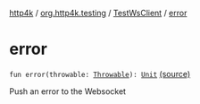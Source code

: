 [http4k](../../index.md) / [org.http4k.testing](../index.md) / [TestWsClient](index.md) / [error](./error.md)

# error

`fun error(throwable: `[`Throwable`](https://kotlinlang.org/api/latest/jvm/stdlib/kotlin/-throwable/index.html)`): `[`Unit`](https://kotlinlang.org/api/latest/jvm/stdlib/kotlin/-unit/index.html) [(source)](https://github.com/http4k/http4k/blob/master/http4k-core/src/main/kotlin/org/http4k/testing/wsClient.kt#L51)

Push an error to the Websocket

